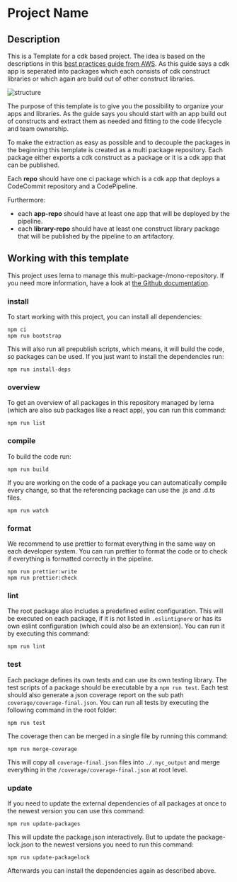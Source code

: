 # Project Name

## Description

This is a Template for a cdk based project. The idea is based on the descriptions in this
[best practices guide from AWS](https://docs.aws.amazon.com/cdk/v2/guide/best-practices.html).
As this guide says a cdk app is seperated into packages which each consists of cdk construct libraries
or which again are build out of other construct libraries.

![structure](https://docs.aws.amazon.com/cdk/v2/guide/images/code-organization.jpg)

The purpose of this template is to give you the possibility to organize your apps and libraries.
As the guide says you should start with an app build out of constructs and extract them as needed
and fitting to the code lifecycle and team ownership.

To make the extraction as easy as possible and to decouple the packages in the beginning this template
is created as a multi package repository. Each package either exports a cdk construct as a package or
it is a cdk app that can be published.

Each **repo** should have one ci package which is a cdk app that deploys a CodeCommit repository and
a CodePipeline.

Furthermore:

- each **app-repo** should have at least one app that will be deployed by the pipeline.
- each **library-repo** should have at least one construct library package that will be published
  by the pipeline to an artifactory.

## Working with this template

This project uses lerna to manage this multi-package-/mono-repository. If you need more information,
have a look at [the Github documentation](https://github.com/lerna/lerna).

### install

To start working with this project, you can install all dependencies:

```shell
npm ci
npm run bootstrap
```

This will also run all prepublish scripts, which means, it will build the code, so packages can be used.
If you just want to install the dependencies run:

```shell
npm run install-deps
```

### overview

To get an overview of all packages in this repository managed by lerna (which are also sub packages
like a react app), you can run this command:

```shell
npm run list
```

### compile

To build the code run:

```shell
npm run build
```

If you are working on the code of a package you can automatically compile every change, so that the
referencing package can use the .js and .d.ts files.

```shell
npm run watch
```

### format

We recommend to use prettier to format everything in the same way on each developer system.
You can run prettier to format the code or to check if everything is formatted correctly in the pipeline.

```shell
npm run prettier:write
npm run prettier:check
```

### lint

The root package also includes a predefined eslint configuration. This will be executed on each package,
if it is not listed in `.eslintignore` or has its own eslint configuration
(which could also be an extension). You can run it by executing this command:

```shell
npm run lint
```

### test

Each package defines its own tests and can use its own testing library. The test scripts of a package
should be executable by a `npm run test`. Each test should also generate a json coverage report on the
sub path `coverage/coverage-final.json`. You can run all tests by executing the following command
in the root folder:

```shell
npm run test
```

The coverage then can be merged in a single file by running this command:

```shell
npm run merge-coverage
```

This will copy all `coverage-final.json` files into `./.nyc_output` and merge everything in the
`/coverage/coverage-final.json` at root level.

### update

If you need to update the external dependencies of all packages at once to the newest version
you can use this command:

```shell
npm run update-packages
```

This will update the package.json interactively. But to update the package-lock.json to the newest
versions you need to run this command:

```shell
npm run update-packagelock
```

Afterwards you can install the dependencies again as described above.
